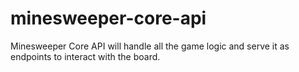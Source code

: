 # minesweeper-core-api
Minesweeper Core API will handle all the game logic and serve it as endpoints to interact with the board.
